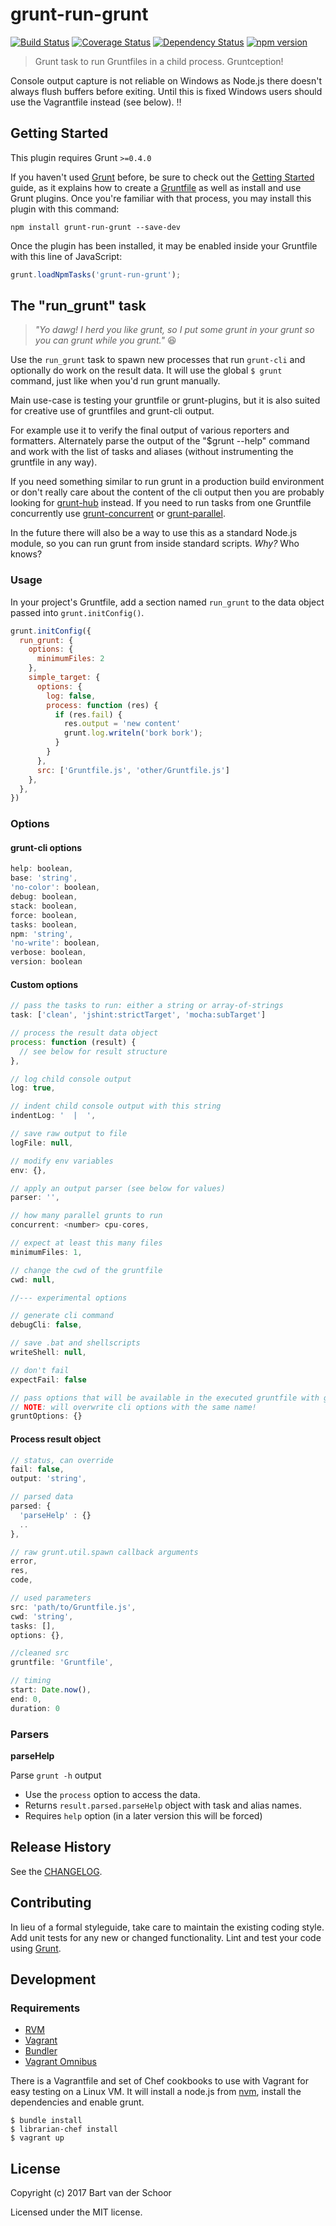 # grunt-run-grunt

[![Build Status](https://travis-ci.org/Bartvds/grunt-run-grunt.svg?branch=master)](http://travis-ci.org/Bartvds/grunt-run-grunt)
[![Coverage Status](https://coveralls.io/repos/github/Bartvds/grunt-run-grunt/badge.svg?branch=master)](https://coveralls.io/github/Bartvds/grunt-run-grunt?branch=master)
[![Dependency Status](https://gemnasium.com/badges/github.com/Bartvds/grunt-run-grunt.svg)](https://gemnasium.com/github.com/Bartvds/grunt-run-grunt)
[![npm version](https://badge.fury.io/js/grunt-run-grunt.svg)](http://badge.fury.io/js/grunt-run-grunt)


> Grunt task to run Gruntfiles in a child process. Gruntception!

Console output capture is not reliable on Windows as Node.js there doesn't always flush buffers before exiting. Until this is fixed Windows users should use the Vagrantfile instead (see below). :bangbang:


## Getting Started
This plugin requires Grunt `>=0.4.0`

If you haven't used [Grunt](http://gruntjs.com/) before, be sure to check out the [Getting Started](http://gruntjs.com/getting-started) guide, as it explains how to create a [Gruntfile](http://gruntjs.com/sample-gruntfile) as well as install and use Grunt plugins. Once you're familiar with that process, you may install this plugin with this command:

```shell
npm install grunt-run-grunt --save-dev
```

Once the plugin has been installed, it may be enabled inside your Gruntfile with this line of JavaScript:

```js
grunt.loadNpmTasks('grunt-run-grunt');
```


## The "run_grunt" task

> *"Yo dawg! I herd you like grunt, so I put some grunt in your grunt so you can grunt while you grunt."* :laughing:

Use the `run_grunt` task to spawn new processes that run `grunt-cli` and optionally do work on the result data. It will use the global `$ grunt` command, just like when you'd run grunt manually.

Main use-case is testing your gruntfile or grunt-plugins, but it is also suited for creative use of gruntfiles and grunt-cli output. 

For example use it to verify the final output of various reporters and formatters. Alternately parse the output of the "$grunt --help" command and work with the list of tasks and aliases (without instrumenting the gruntfile in any way).

If you need something similar to run grunt in a production build environment or don't really care about the content of the cli output then you are probably looking for [grunt-hub](https://github.com/shama/grunt-hub) instead. If you need to run tasks from one Gruntfile concurrently use [grunt-concurrent](https://github.com/sindresorhus/grunt-concurrent) or [grunt-parallel](https://github.com/iammerrick/grunt-parallel).

In the future there will also be a way to use this as a standard Node.js module, so you can run grunt from inside standard scripts. *Why?* Who knows?

### Usage

In your project's Gruntfile, add a section named `run_grunt` to the data object passed into `grunt.initConfig()`.

```js
grunt.initConfig({
  run_grunt: {
    options: {
      minimumFiles: 2
    },
    simple_target: {
      options: {
        log: false,
        process: function (res) {
          if (res.fail) {
            res.output = 'new content'
            grunt.log.writeln('bork bork');
          }
        }
      },
      src: ['Gruntfile.js', 'other/Gruntfile.js']
    },
  },
})
```
### Options

#### grunt-cli options 

```js
help: boolean,
base: 'string',
'no-color': boolean,
debug: boolean,
stack: boolean,
force: boolean,
tasks: boolean,
npm: 'string',
'no-write': boolean,
verbose: boolean,
version: boolean
```

#### Custom options

```js
// pass the tasks to run: either a string or array-of-strings
task: ['clean', 'jshint:strictTarget', 'mocha:subTarget']

// process the result data object
process: function (result) {
  // see below for result structure
},

// log child console output
log: true,

// indent child console output with this string
indentLog: '  |  ',

// save raw output to file
logFile: null,

// modify env variables
env: {},

// apply an output parser (see below for values)
parser: '',

// how many parallel grunts to run
concurrent: <number> cpu-cores,

// expect at least this many files
minimumFiles: 1,

// change the cwd of the gruntfile
cwd: null,

//--- experimental options

// generate cli command
debugCli: false,

// save .bat and shellscripts
writeShell: null,

// don't fail
expectFail: false

// pass options that will be available in the executed gruntfile with grunt.option('myOption')
// NOTE: will overwrite cli options with the same name!
gruntOptions: {}
```

#### Process result object

```js
// status, can override
fail: false,
output: 'string',

// parsed data
parsed: {
  'parseHelp' : {}
  ..
},

// raw grunt.util.spawn callback arguments
error,
res,
code,

// used parameters
src: 'path/to/Gruntfile.js',
cwd: 'string',
tasks: [],
options: {},

//cleaned src
gruntfile: 'Gruntfile',

// timing
start: Date.now(),
end: 0,
duration: 0
```

### Parsers

**parseHelp**

Parse `grunt -h` output

* Use the `process` option to access the data.
* Returns `result.parsed.parseHelp` object with task and alias names.
* Requires `help` option (in a later version this will be forced)


## Release History

See the [CHANGELOG](/CHANGELOG).


## Contributing

In lieu of a formal styleguide, take care to maintain the existing coding style. Add unit tests for any new or changed functionality. Lint and test your code using [Grunt](http://gruntjs.com/).


## Development

### Requirements

  - [RVM](https://rvm.io/)  
  - [Vagrant](https://www.vagrantup.com/)  
  - [Bundler](http://bundler.io/)  
  - [Vagrant Omnibus](https://github.com/chef/vagrant-omnibus)  

There is a Vagrantfile and set of Chef cookbooks to use with Vagrant for easy testing on a Linux VM. It will install a node.js from [nvm](https://github.com/creationix/nvm), install the dependencies and enable grunt.  

```
$ bundle install
$ librarian-chef install
$ vagrant up
```


## License

Copyright (c) 2017 Bart van der Schoor

Licensed under the MIT license.
